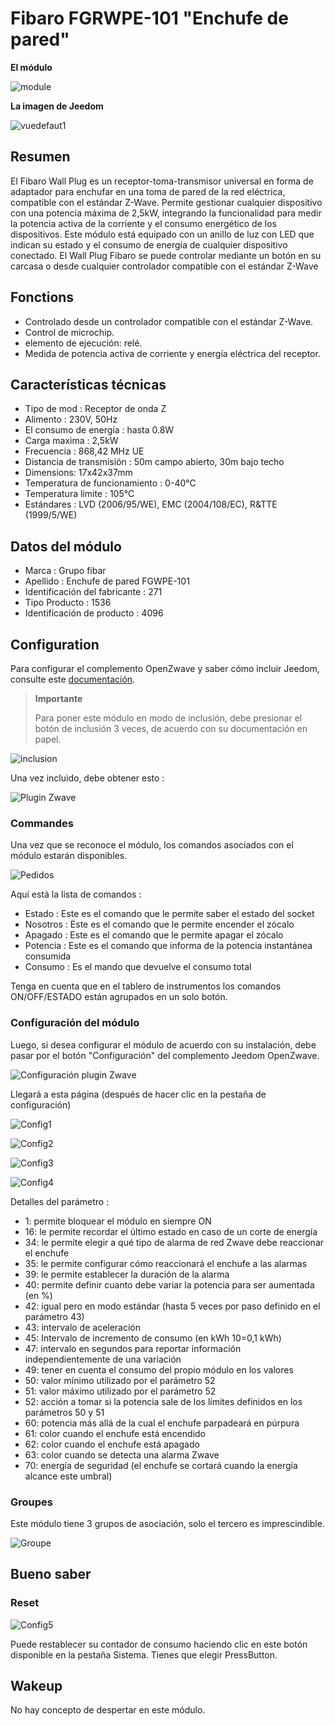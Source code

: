 # Fibaro FGRWPE-101 "Enchufe de pared"

**El módulo**

![module](images/fibaro.fgwpe101/module.jpg)

**La imagen de Jeedom**

![vuedefaut1](images/fibaro.fgwpe101/vuedefaut1.jpg)

## Resumen

El Fibaro Wall Plug es un receptor-toma-transmisor universal en forma de adaptador para enchufar en una toma de pared de la red eléctrica, compatible con el estándar Z-Wave. Permite gestionar cualquier dispositivo con una potencia máxima de 2,5kW, integrando la funcionalidad para medir la potencia activa de la corriente y el consumo energético de los dispositivos. Este módulo está equipado con un anillo de luz con LED que indican su estado y el consumo de energía de cualquier dispositivo conectado. El Wall Plug Fibaro se puede controlar mediante un botón en su carcasa o desde cualquier controlador compatible con el estándar Z-Wave

## Fonctions

-   Controlado desde un controlador compatible con el estándar Z-Wave.
-   Control de microchip.
-   elemento de ejecución: relé.
-   Medida de potencia activa de corriente y energía eléctrica del receptor.

## Características técnicas

-   Tipo de mod : Receptor de onda Z
-   Alimento : 230V, 50Hz
-   El consumo de energía : hasta 0.8W
-   Carga maxima : 2,5kW
-   Frecuencia : 868,42 MHz UE
-   Distancia de transmisión : 50m campo abierto, 30m bajo techo
-   Dimensions: 17x42x37mm
-   Temperatura de funcionamiento : 0-40°C
-   Temperatura límite : 105°C
-   Estándares : LVD (2006/95/WE), EMC (2004/108/EC), R&TTE (1999/5/WE)

## Datos del módulo

-   Marca : Grupo fibar
-   Apellido : Enchufe de pared FGWPE-101
-   Identificación del fabricante : 271
-   Tipo Producto : 1536
-   Identificación de producto : 4096

## Configuration

Para configurar el complemento OpenZwave y saber cómo incluir Jeedom, consulte este [documentación](https://doc.jeedom.com/es_ES/plugins/automation%20protocol/openzwave/).

> **Importante**
>
> Para poner este módulo en modo de inclusión, debe presionar el botón de inclusión 3 veces, de acuerdo con su documentación en papel.

![inclusion](images/fibaro.fgwpe101/inclusion.jpg)

Una vez incluido, debe obtener esto :

![Plugin Zwave](images/fibaro.fgwpe101/information.jpg)

### Commandes

Una vez que se reconoce el módulo, los comandos asociados con el módulo estarán disponibles.

![Pedidos](images/fibaro.fgwpe101/commandes.jpg)

Aquí está la lista de comandos :

-   Estado : Este es el comando que le permite saber el estado del socket
-   Nosotros : Este es el comando que le permite encender el zócalo
-   Apagado : Este es el comando que le permite apagar el zócalo
-   Potencia : Este es el comando que informa de la potencia instantánea consumida
-   Consumo : Es el mando que devuelve el consumo total

Tenga en cuenta que en el tablero de instrumentos los comandos ON/OFF/ESTADO están agrupados en un solo botón.

### Configuración del módulo

Luego, si desea configurar el módulo de acuerdo con su instalación, debe pasar por el botón "Configuración" del complemento Jeedom OpenZwave.

![Configuración plugin Zwave](images/plugin/bouton_configuration.jpg)

Llegará a esta página (después de hacer clic en la pestaña de configuración)

![Config1](images/fibaro.fgwpe101/config1.jpg)

![Config2](images/fibaro.fgwpe101/config2.jpg)

![Config3](images/fibaro.fgwpe101/config3.jpg)

![Config4](images/fibaro.fgwpe101/config4.jpg)

Detalles del parámetro :

-   1: permite bloquear el módulo en siempre ON
-   16: le permite recordar el último estado en caso de un corte de energía
-   34: le permite elegir a qué tipo de alarma de red Zwave debe reaccionar el enchufe
-   35: le permite configurar cómo reaccionará el enchufe a las alarmas
-   39: le permite establecer la duración de la alarma
-   40: permite definir cuanto debe variar la potencia para ser aumentada (en %)
-   42: igual pero en modo estándar (hasta 5 veces por paso definido en el parámetro 43)
-   43: intervalo de aceleración
-   45: Intervalo de incremento de consumo (en kWh 10=0,1 kWh)
-   47: intervalo en segundos para reportar información independientemente de una variación
-   49: tener en cuenta el consumo del propio módulo en los valores
-   50: valor mínimo utilizado por el parámetro 52
-   51: valor máximo utilizado por el parámetro 52
-   52: acción a tomar si la potencia sale de los límites definidos en los parámetros 50 y 51
-   60: potencia más allá de la cual el enchufe parpadeará en púrpura
-   61: color cuando el enchufe está encendido
-   62: color cuando el enchufe está apagado
-   63: color cuando se detecta una alarma Zwave
-   70: energía de seguridad (el enchufe se cortará cuando la energía alcance este umbral)

### Groupes

Este módulo tiene 3 grupos de asociación, solo el tercero es imprescindible.

![Groupe](images/fibaro.fgwpe101/groupe.jpg)

## Bueno saber

### Reset

![Config5](images/fibaro.fgwpe101/config5.jpg)

Puede restablecer su contador de consumo haciendo clic en este botón disponible en la pestaña Sistema. Tienes que elegir PressButton.

## Wakeup

No hay concepto de despertar en este módulo.
